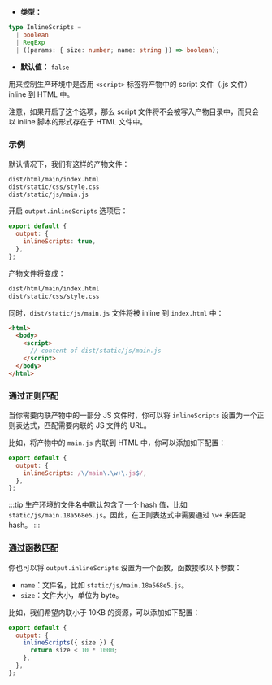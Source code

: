 - **类型：**

```ts
type InlineScripts =
  | boolean
  | RegExp
  | ((params: { size: number; name: string }) => boolean);
```

- **默认值：** `false`

用来控制生产环境中是否用 `<script>` 标签将产物中的 script 文件（.js 文件）inline 到 HTML 中。

注意，如果开启了这个选项，那么 script 文件将不会被写入产物目录中，而只会以 inline 脚本的形式存在于 HTML 文件中。

### 示例

默认情况下，我们有这样的产物文件：

```bash
dist/html/main/index.html
dist/static/css/style.css
dist/static/js/main.js
```

开启 `output.inlineScripts` 选项后：

```js
export default {
  output: {
    inlineScripts: true,
  },
};
```

产物文件将变成：

```bash
dist/html/main/index.html
dist/static/css/style.css
```

同时，`dist/static/js/main.js` 文件将被 inline 到 `index.html` 中：

```html
<html>
  <body>
    <script>
      // content of dist/static/js/main.js
    </script>
  </body>
</html>
```

### 通过正则匹配

当你需要内联产物中的一部分 JS 文件时，你可以将 `inlineScripts` 设置为一个正则表达式，匹配需要内联的 JS 文件的 URL。

比如，将产物中的 `main.js` 内联到 HTML 中，你可以添加如下配置：

```js
export default {
  output: {
    inlineScripts: /\/main\.\w+\.js$/,
  },
};
```

:::tip
生产环境的文件名中默认包含了一个 hash 值，比如 `static/js/main.18a568e5.js`。因此，在正则表达式中需要通过 `\w+` 来匹配 hash。
:::

### 通过函数匹配

你也可以将 `output.inlineScripts` 设置为一个函数，函数接收以下参数：

- `name`：文件名，比如 `static/js/main.18a568e5.js`。
- `size`：文件大小，单位为 byte。

比如，我们希望内联小于 10KB 的资源，可以添加如下配置：

```js
export default {
  output: {
    inlineScripts({ size }) {
      return size < 10 * 1000;
    },
  },
};
```
